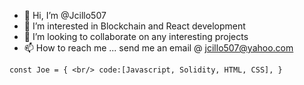 - 👋 Hi, I’m @Jcillo507
- 👀 I’m interested in Blockchain and React development
- 💞️ I’m looking to collaborate on any interesting projects
- 📫 How to reach me ... send me an email @ jcillo507@yahoo.com

`const Joe = {
<br/>
  code:[Javascript, Solidity, HTML, CSS],
}`
